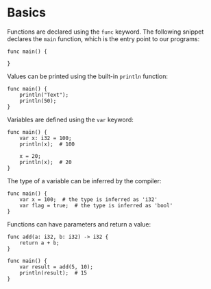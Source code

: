 Basics
======

Functions are declared using the `func` keyword.
The following snippet declares the `main` function, which is the entry point to our programs:

```banjo
func main() {

}
```

Values can be printed using the built-in `println` function:

```banjo
func main() {
    println("Text");
    println(50);
}
```

Variables are defined using the `var` keyword:

```banjo
func main() {
    var x: i32 = 100;
    println(x);  # 100
    
    x = 20;
    println(x);  # 20
}
```

The type of a variable can be inferred by the compiler:

```banjo
func main() {
    var x = 100;  # the type is inferred as 'i32'
    var flag = true;  # the type is inferred as 'bool'
}
```

Functions can have parameters and return a value:

```banjo
func add(a: i32, b: i32) -> i32 {
    return a + b;
}

func main() {
    var result = add(5, 10);
    println(result);  # 15
}
```

